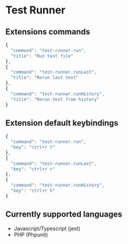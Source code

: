 # Test Runner

## Extensions commands

```js
{
  "command": "test-runner.run",
  "title": "Run test file"
},
{
  "command": "test-runner.runLast",
  "title": "Rerun last test"
},
{
  "command": "test-runner.runHistory",
  "title": "Rerun test from history"
}
```


## Extension default keybindings

```js
{
  "command": "test-runner.run",
  "key": "ctrl+r t"
},
{
  "command": "test-runner.runLast",
  "key": "ctrl+r r"
},
{
  "command": "test-runner.runHistory",
  "key": "ctrl+r h"
}
```

## Currently supported languages
- Javascript/Typescript (jest)
- PHP (Phpunit)
